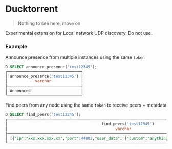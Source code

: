 # Ducktorrent

> Nothing to see here, move on

Experimental extension for Local network UDP discovery. Do not use. 

### Example
Announce presence from multiple instances using the same `token`
```sql
D SELECT announce_presence('test12345');
┌────────────────────────────────┐
│ announce_presence('test12345') │
│            varchar             │
├────────────────────────────────┤
│ Announced                      │
└────────────────────────────────┘
```

Find peers from any node using the same `token` to receive peers + metadata

```sql
D SELECT find_peers('test12345');
┌───────────────────────────────────────────────────────────────────────────────────────────────────┐
│                                         find_peers('test12345')                                   │
│                                               varchar                                             │
├───────────────────────────────────────────────────────────────────────────────────────────────────┤
│ [{"ip":"xxx.xxx.xxx.xx","port":44802,"user_data": {"custom":"anything","user_data":"test12345"} } │
└───────────────────────────────────────────────────────────────────────────────────────────────────┘
```

